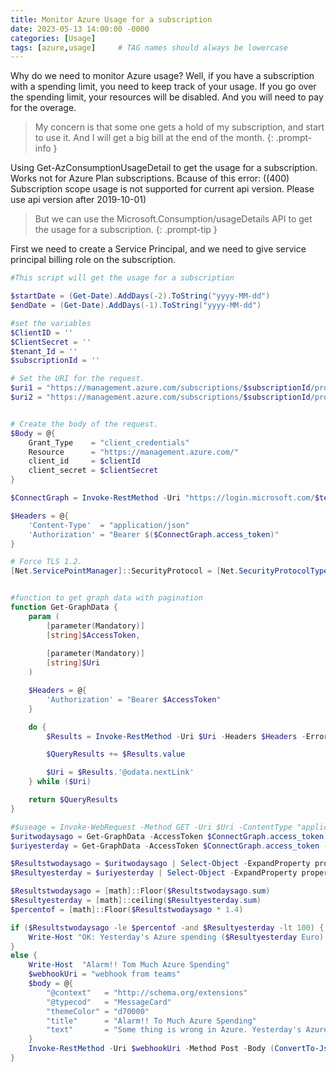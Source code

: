```yaml
---
title: Monitor Azure Usage for a subscription 
date: 2023-05-13 14:00:00 -0000
categories: [Usage]
tags: [azure,usage]     # TAG names should always be lowercase
---
```


Why do we need to monitor Azure usage? Well, if you have a subscription with a spending limit, you need to keep track of your usage. If you go over the spending limit, your resources will be disabled. And you will need to pay for the overage.

>My concern is that some one gets a hold of my subscription, and start to use it. And I will get a big bill at the end of the month.
{: .prompt-info }

Using Get-AzConsumptionUsageDetail to get the usage for a subscription. Works not for Azure Plan subscriptions.
Bcause of this error: ((400) Subscription scope usage is not supported for current api version. Please use api version after 2019-10-01)

>But we can use the Microsoft.Consumption/usageDetails API to get the usage for a subscription.
{: .prompt-tip }

First we need to create a Service Principal, and we need to give service principal billing role on the subscription.


```powershell
#This script will get the usage for a subscription

$startDate = (Get-Date).AddDays(-2).ToString("yyyy-MM-dd")
$endDate = (Get-Date).AddDays(-1).ToString("yyyy-MM-dd")

#set the variables
$ClientID = ''
$ClientSecret = ''
$tenant_Id = ''
$subscriptionId = ''

# Set the URI for the request.
$uri1 = "https://management.azure.com/subscriptions/$subscriptionId/providers/Microsoft.Consumption/usageDetails?api-version=2023-03-01&startDate=${startDate}&endDate=${startDate}"
$uri2 = "https://management.azure.com/subscriptions/$subscriptionId/providers/Microsoft.Consumption/usageDetails?api-version=2023-03-01&startDate=${endDate}&endDate=${endDate}"


# Create the body of the request.
$Body = @{    
    Grant_Type    = "client_credentials"
    Resource      = "https://management.azure.com/"
    client_id     = $clientId
    client_secret = $clientSecret
}

$ConnectGraph = Invoke-RestMethod -Uri "https://login.microsoft.com/$tenant_Id/oauth2/token?api-version=1.0" -Method POST -Body $Body

$Headers = @{
    'Content-Type'  = "application/json"
    'Authorization' = "Bearer $($ConnectGraph.access_token)"
}

# Force TLS 1.2.
[Net.ServicePointManager]::SecurityProtocol = [Net.SecurityProtocolType]::Tls12


#function to get graph data with pagination
function Get-GraphData {
    param (
        [parameter(Mandatory)]
        [string]$AccessToken,
       
        [parameter(Mandatory)]
        [string]$Uri
    )

    $Headers = @{
        'Authorization' = "Bearer $AccessToken"
    }

    do {
        $Results = Invoke-RestMethod -Uri $Uri -Headers $Headers -ErrorAction Stop

        $QueryResults += $Results.value

        $Uri = $Results.'@odata.nextLink'
    } while ($Uri)

    return $QueryResults
}

#$useage = Invoke-WebRequest -Method GET -Uri $Uri -ContentType "application/json" -Headers $headers | ConvertFrom-Json
$uritwodaysago = Get-GraphData -AccessToken $ConnectGraph.access_token -Uri $uri1
$uriyesterday = Get-GraphData -AccessToken $ConnectGraph.access_token -Uri $uri2

$Resultstwodaysago = $uritwodaysago | Select-Object -ExpandProperty properties | Measure-Object -Property costInBillingCurrency -Sum | Select-Object Sum
$Resultyesterday = $uriyesterday | Select-Object -ExpandProperty properties | Measure-Object -Property costInBillingCurrency -Sum | Select-Object Sum

$Resultstwodaysago = [math]::Floor($Resultstwodaysago.sum)
$Resultyesterday = [math]::ceiling($Resultyesterday.sum)
$percentof = [math]::Floor($Resultstwodaysago * 1.4)

if ($Resultstwodaysago -le $percentof -and $Resultyesterday -lt 100) {
    Write-Host "OK: Yesterday's Azure spending ($Resultyesterday Euro) is not 40% more than 2 days ago ($Resultstwodaysago Euro) and not more than 100 Euro | yesterday=$Resultyesterday, spending2daysago=$Resultstwodaysago"
}
else {
    Write-Host  "Alarm!! Tom Much Azure Spending"
    $webhookUri = "webhook from teams"
    $body = @{
        "@context"   = "http://schema.org/extensions"
        "@typecod"   = "MessageCard"
        "themeColor" = "d70000"
        "title"      = "Alarm!! To Much Azure Spending"
        "text"       = "Some thing is wrong in Azure. Yesterday's Azure spending ($Resultyesterday Euro) is 40% more than 2 days ago ($Resultstwodaysago Euro) or more than 100 Euro"
    }
    Invoke-RestMethod -Uri $webhookUri -Method Post -Body (ConvertTo-Json -InputObject $body) 
}
  
```